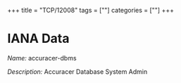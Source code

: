 +++
title = "TCP/12008"
tags = [""]
categories = [""]
+++

# IANA Data

_Name:_ accuracer-dbms

_Description:_ Accuracer Database System Admin

